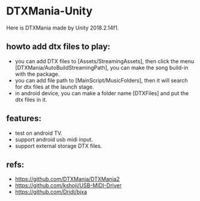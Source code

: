 # DTXMania-Unity

Here is DTXMania made by Unity 2018.2.14f1. 

## howto add dtx files to play:
 * you can add DTX files to [Assets/StreamingAssets], then click the menu [DTXMania/AutoBuildStreamingPath], you can make the song build-in with the package.
 * you can add file path to [MainScript/MusicFolders], then it will search for dtx files at the launch stage.
 * in android device, you can make a folder name [DTXFiles] and put the dtx files in it.

## features:
 * test on android TV.
 * support android usb midi input.
 * support external storage DTX files.

## refs:
 * https://github.com/DTXMania/DTXMania2
 * https://github.com/kshoji/USB-MIDI-Driver
 * https://github.com/Dridi/bjxa
